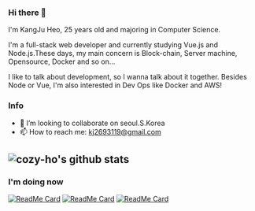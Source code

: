 ### Hi there 👋

I'm KangJu Heo, 25 years old and majoring in Computer Science.

I'm a full-stack web developer and currently studying Vue.js and Node.js.These days, my main concern is Block-chain, Server machine, Opensource, Docker and so on...

I like to talk about development, so I wanna talk about it together. Besides Node or Vue, I'm also interested in Dev Ops like Docker and AWS!

### Info

- 👯 I’m looking to collaborate on seoul.S.Korea
- 📫 How to reach me: kj2693119@gmail.com


![cozy-ho's github stats](https://github-readme-stats.vercel.app/api?username=cozy-ho&show_icons=true&theme=radical)
---

### I'm doing now
[![ReadMe Card](https://github-readme-stats.vercel.app/api/pin/?username=cozy-ho&repo=oh_my_pos)](https://github.com/cozy-ho/oh_my_pos)
[![ReadMe Card](https://github-readme-stats.vercel.app/api/pin/?username=byun618&repo=UFO)](https://github.com/byun618/UFO)
[![ReadMe Card](https://github-readme-stats.vercel.app/api/pin/?username=cozy-ho&repo=Cozy-Ho.github.io)](https://github.com/cozy-ho/Cozy-Ho.github.io)
